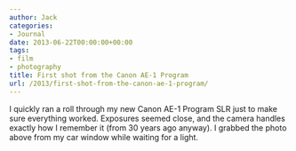 ```yaml
---
author: Jack
categories:
- Journal
date: 2013-06-22T00:00:00+00:00
tags:
- film
- photography
title: First shot from the Canon AE-1 Program
url: /2013/first-shot-from-the-canon-ae-1-program/
---
```


<div>
  <div>
    <div>
      <div>
        <div>
          <p>
            I quickly ran a roll through my new Canon AE-1 Program SLR just to make sure everything worked. Exposures seemed close, and the camera handles exactly how I remember it (from 30 years ago anyway). I grabbed the photo above from my car window while waiting for a light.
          </p>
        </div>
      </div>
    </div>
  </div>
</div>